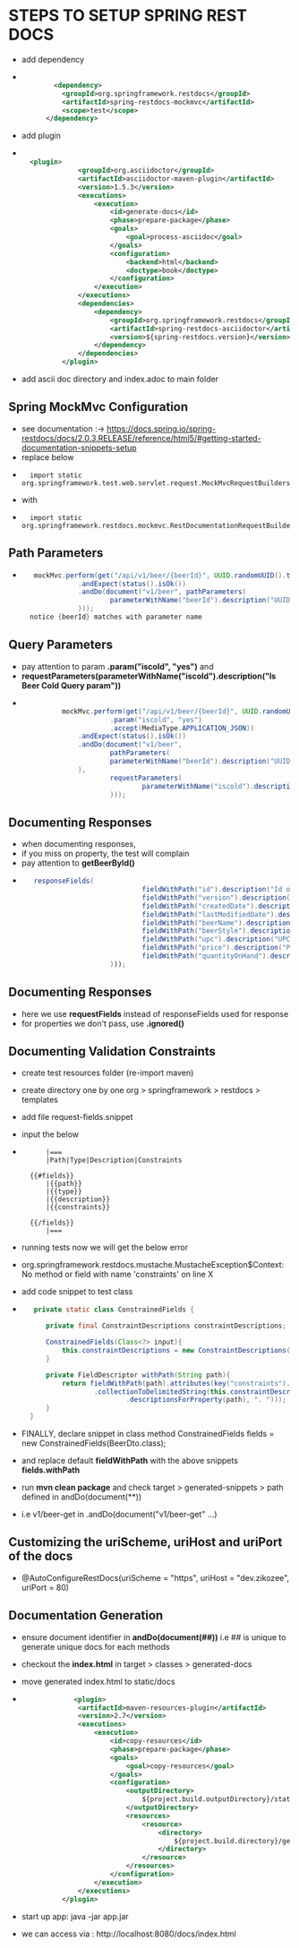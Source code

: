 # STEPS TO SETUP SPRING REST DOCS

- add dependency
- ```xml

          <dependency>
            <groupId>org.springframework.restdocs</groupId>
            <artifactId>spring-restdocs-mockmvc</artifactId>
            <scope>test</scope>
        </dependency>
   ```
- add plugin
- ```xml
   
    <plugin>
                <groupId>org.asciidoctor</groupId>
                <artifactId>asciidoctor-maven-plugin</artifactId>
                <version>1.5.3</version>
                <executions>
                    <execution>
                        <id>generate-docs</id>
                        <phase>prepare-package</phase>
                        <goals>
                            <goal>process-asciidoc</goal>
                        </goals>
                        <configuration>
                            <backend>html</backend>
                            <doctype>book</doctype>
                        </configuration>
                    </execution>
                </executions>
                <dependencies>
                    <dependency>
                        <groupId>org.springframework.restdocs</groupId>
                        <artifactId>spring-restdocs-asciidoctor</artifactId>
                        <version>${spring-restdocs.version}</version>
                    </dependency>
                </dependencies>
            </plugin>
  ```

- add ascii doc directory and index.adoc to main folder

## Spring MockMvc Configuration
- see documentation :-> https://docs.spring.io/spring-restdocs/docs/2.0.3.RELEASE/reference/html5/#getting-started-documentation-snippets-setup
- replace below
- ```text
    import static org.springframework.test.web.servlet.request.MockMvcRequestBuilders.*;
  ```
- with
- ```text
    import static org.springframework.restdocs.mockmvc.RestDocumentationRequestBuilders.*;
  ```
  
## Path Parameters
- ```java
     mockMvc.perform(get("/api/v1/beer/{beerId}", UUID.randomUUID().toString()).accept(MediaType.APPLICATION_JSON))
                .andExpect(status().isOk())
                .andDo(document("v1/beer", pathParameters(
                        parameterWithName("beerId").description("UUID of desired beer to get")
                )));
    notice {beerId} matches with parameter name
  ```

## Query Parameters
- pay attention to param **.param("iscold", "yes")** and 
- **requestParameters(parameterWithName("iscold").description("Is Beer Cold Query param"))**
- ```java

            mockMvc.perform(get("/api/v1/beer/{beerId}", UUID.randomUUID().toString())
                        .param("iscold", "yes")
                        .accept(MediaType.APPLICATION_JSON))
                .andExpect(status().isOk())
                .andDo(document("v1/beer",
                        pathParameters(
                        parameterWithName("beerId").description("UUID of desired beer to get")
                ),
                        requestParameters(
                                parameterWithName("iscold").description("Is Beer Cold Query param")
                        )));
  ```
  
## Documenting Responses
- when documenting responses,
- if you miss on property, the test will complain
- pay attention to  **getBeerById()**
- ```java 
     responseFields(
                                fieldWithPath("id").description("Id of Beer"),
                                fieldWithPath("version").description("Version Number"),
                                fieldWithPath("createdDate").description("Date Created"),
                                fieldWithPath("lastModifiedDate").description("Date Updated"),
                                fieldWithPath("beerName").description("Beer Name"),
                                fieldWithPath("beerStyle").description("Beer Style"),
                                fieldWithPath("upc").description("UPC of Beer"),
                                fieldWithPath("price").description("Price"),
                                fieldWithPath("quantityOnHand").description("Quantity On hand")
                        )));
  ```

## Documenting Responses
- here we use **requestFields** instead of responseFields used for response
- for properties we don't pass, use **.ignored()**

## Documenting Validation Constraints
- create test resources folder (re-import maven)
- create directory one by one org > springframework > restdocs > templates
- add file request-fields.snippet
- input the below
- ```text
        |===
        |Path|Type|Description|Constraints

    {{#fields}}
        |{{path}}
        |{{type}}
        |{{description}}
        |{{constraints}}

    {{/fields}}
        |===
  ```
  
- running tests now we will get the below error
- org.springframework.restdocs.mustache.MustacheException$Context: No method or field with name 'constraints' on line X
- add code snippet to test class
- ```java
     private static class ConstrainedFields {

        private final ConstraintDescriptions constraintDescriptions;

        ConstrainedFields(Class<?> input){
            this.constraintDescriptions = new ConstraintDescriptions(input);
        }

        private FieldDescriptor withPath(String path){
            return fieldWithPath(path).attributes(key("constraints").value(StringUtils
                    .collectionToDelimitedString(this.constraintDescriptions
                            .descriptionsForProperty(path), ". ")));
        }
    }
  ```
- FINALLY, declare snippet in class method ConstrainedFields fields = new ConstrainedFields(BeerDto.class);
- and  replace default **fieldWithPath** with the above snippets  **fields.withPath**
- run **mvn clean package**  and check target > generated-snippets > path defined in andDo(document(**))
- i.e v1/beer-get in  .andDo(document("v1/beer-get" ...)


## Customizing the uriScheme, uriHost and uriPort of the docs
- @AutoConfigureRestDocs(uriScheme = "https", uriHost = "dev.zikozee", uriPort = 80)

## Documentation Generation
- ensure document identifier in **andDo(document(##))** i.e ## is unique to generate unique docs for each methods
- checkout the **index.html** in target > classes > generated-docs
- move generated index.html to static/docs
- ```xml
               <plugin>
                <artifactId>maven-resources-plugin</artifactId>
                <version>2.7</version>
                <executions>
                    <execution>
                        <id>copy-resources</id>
                        <phase>prepare-package</phase>
                        <goals>
                            <goal>copy-resources</goal>
                        </goals>
                        <configuration>
                            <outputDirectory>
                                ${project.build.outputDirectory}/static/docs
                            </outputDirectory>
                            <resources>
                                <resource>
                                    <directory>
                                        ${project.build.directory}/generated-docs
                                    </directory>
                                </resource>
                            </resources>
                        </configuration>
                    </execution>
                </executions>
            </plugin>  
  ```

- start up app: java -jar app.jar
- we can access via : http://localhost:8080/docs/index.html